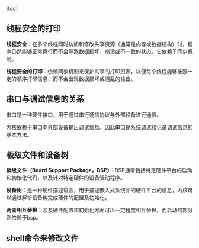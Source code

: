 [toc]

## 线程安全的打印

**线程安全**：在多个线程同时访问和修改共享资源（通常是内存或数据结构）时，程序仍然能够正常运行而不会导致数据损坏、崩溃或不一致的状态。它依赖于同步机制。

**线程安全的打印**：依赖同步机制来保护共享的打印资源，以便每个线程能够按照一定的顺序打印信息，而不会出现数据损坏或混乱的输出。





## 串口与调试信息的关系

串口是一种硬件接口，用于通过串行通信协议与外部设备进行通信。

内核依赖于串口向外部设备输出调试信息。因此串口是系统调试和记录调试信息的基本方法。





## 板级文件和设备树

**板级文件（Board Support Package，BSP）**：BSP通常包括特定硬件平台的启动和初始化代码，以及针对特定硬件的设备驱动程序。

**设备树**：是一种硬件描述语言，用于描述嵌入式系统中的硬件平台的信息，内核可以通过解析设备树完成硬件的配置及初始化。

**两者相互替换**：涉及硬件配置和初始化方面可以一定程度相互替换。而启动的部分则依赖于bsp。





## shell命令来修改文件

